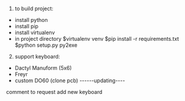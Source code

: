 1. to build project:
- install python
- install pip
- install virtualenv
- in project directory
    $virtualenv venv
    $pip install -r requirements.txt
    $python setup.py py2exe
2. support keyboard:
- Dactyl Manuform (5x6)
- Freyr
- custom DO60 (clone pcb)
------updating----

comment to request add new keyboard
